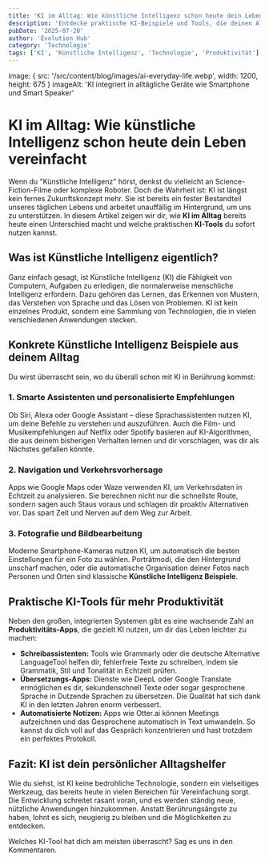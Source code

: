 ```yaml
---
title: 'KI im Alltag: Wie künstliche Intelligenz schon heute dein Leben vereinfacht.'
description: 'Entdecke praktische KI-Beispiele und Tools, die deinen Alltag einfacher machen – ganz ohne technisches Wissen. KI ist näher als du denkst!'
pubDate: '2025-07-20'
author: 'Evolution Hub'
category: 'Technologie'
tags: ['KI', 'Künstliche Intelligenz', 'Technologie', 'Produktivität']
---
```

image: { src: '/src/content/blog/images/ai-everyday-life.webp', width: 1200, height: 675 }
imageAlt: 'KI integriert in alltägliche Geräte wie Smartphone und Smart Speaker'

# KI im Alltag: Wie künstliche Intelligenz schon heute dein Leben vereinfacht

Wenn du "Künstliche Intelligenz" hörst, denkst du vielleicht an Science-Fiction-Filme oder komplexe Roboter. Doch die Wahrheit ist: KI ist längst kein fernes Zukunftskonzept mehr. Sie ist bereits ein fester Bestandteil unseres täglichen Lebens und arbeitet unauffällig im Hintergrund, um uns zu unterstützen. In diesem Artikel zeigen wir dir, wie **KI im Alltag** bereits heute einen Unterschied macht und welche praktischen **KI-Tools** du sofort nutzen kannst.

## Was ist Künstliche Intelligenz eigentlich?

Ganz einfach gesagt, ist Künstliche Intelligenz (KI) die Fähigkeit von Computern, Aufgaben zu erledigen, die normalerweise menschliche Intelligenz erfordern. Dazu gehören das Lernen, das Erkennen von Mustern, das Verstehen von Sprache und das Lösen von Problemen. KI ist kein einzelnes Produkt, sondern eine Sammlung von Technologien, die in vielen verschiedenen Anwendungen stecken.

## Konkrete Künstliche Intelligenz Beispiele aus deinem Alltag

Du wirst überrascht sein, wo du überall schon mit KI in Berührung kommst:

### 1. Smarte Assistenten und personalisierte Empfehlungen

Ob Siri, Alexa oder Google Assistant – diese Sprachassistenten nutzen KI, um deine Befehle zu verstehen und auszuführen. Auch die Film- und Musikempfehlungen auf Netflix oder Spotify basieren auf KI-Algorithmen, die aus deinem bisherigen Verhalten lernen und dir vorschlagen, was dir als Nächstes gefallen könnte.

### 2. Navigation und Verkehrsvorhersage

Apps wie Google Maps oder Waze verwenden KI, um Verkehrsdaten in Echtzeit zu analysieren. Sie berechnen nicht nur die schnellste Route, sondern sagen auch Staus voraus und schlagen dir proaktiv Alternativen vor. Das spart Zeit und Nerven auf dem Weg zur Arbeit.

### 3. Fotografie und Bildbearbeitung

Moderne Smartphone-Kameras nutzen KI, um automatisch die besten Einstellungen für ein Foto zu wählen. Porträtmodi, die den Hintergrund unscharf machen, oder die automatische Organisation deiner Fotos nach Personen und Orten sind klassische **Künstliche Intelligenz Beispiele**.

## Praktische KI-Tools für mehr Produktivität

Neben den großen, integrierten Systemen gibt es eine wachsende Zahl an **Produktivitäts-Apps**, die gezielt KI nutzen, um dir das Leben leichter zu machen:

*   **Schreibassistenten:** Tools wie Grammarly oder die deutsche Alternative LanguageTool helfen dir, fehlerfreie Texte zu schreiben, indem sie Grammatik, Stil und Tonalität in Echtzeit prüfen.
*   **Übersetzungs-Apps:** Dienste wie DeepL oder Google Translate ermöglichen es dir, sekundenschnell Texte oder sogar gesprochene Sprache in Dutzende Sprachen zu übersetzen. Die Qualität hat sich dank KI in den letzten Jahren enorm verbessert.
*   **Automatisierte Notizen:** Apps wie Otter.ai können Meetings aufzeichnen und das Gesprochene automatisch in Text umwandeln. So kannst du dich voll auf das Gespräch konzentrieren und hast trotzdem ein perfektes Protokoll.

## Fazit: KI ist dein persönlicher Alltagshelfer

Wie du siehst, ist KI keine bedrohliche Technologie, sondern ein vielseitiges Werkzeug, das bereits heute in vielen Bereichen für Vereinfachung sorgt. Die Entwicklung schreitet rasant voran, und es werden ständig neue, nützliche Anwendungen hinzukommen. Anstatt Berührungsängste zu haben, lohnt es sich, neugierig zu bleiben und die Möglichkeiten zu entdecken.

Welches KI-Tool hat dich am meisten überrascht? Sag es uns in den Kommentaren.